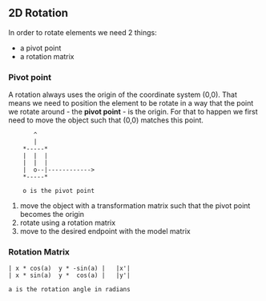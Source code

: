 ## 2D Rotation

In order to rotate elements we need 2 things:

- a pivot point
- a rotation matrix

### Pivot point

A rotation always uses the origin of the coordinate system (0,0). That means 
we need to position the element to be rotate in a way that the point we rotate around - the **pivot point** - is the origin.
For that to happen we first need to move the object such that (0,0) matches this point.

           ^ 
           | 
        *-----*
        |  |  |
        |  |  |
        |  o--|------------>
        *-----*

        o is the pivot point

1. move the object with a transformation matrix such that the pivot point becomes the origin
2. rotate using a rotation matrix
3. move to the desired endpoint with the model matrix

### Rotation Matrix

    | x * cos(a)  y * -sin(a) |   |x'|
    | x * sin(a)  y *  cos(a) |   |y'|

    a is the rotation angle in radians
          
